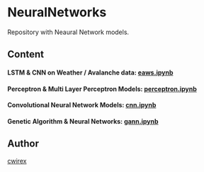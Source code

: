 # NeuralNetworks
Repository with Neaural Network models.
## Content
#### LSTM & CNN on Weather / Avalanche data: [eaws.ipynb](https://colab.research.google.com/github/cwirex/NeuralNetworks/blob/main/cnn.ipynb)

#### Perceptron & Multi Layer Perceptron Models: [perceptron.ipynb](https://colab.research.google.com/github/cwirex/NeuralNetworks/blob/main/cnn.ipynb)

#### Convolutional Neural Network Models: [cnn.ipynb](https://colab.research.google.com/github/cwirex/NeuralNetworks/blob/main/cnn.ipynb)

#### Genetic Algorithm & Neural Networks: [gann.ipynb](https://colab.research.google.com/github/cwirex/NeuralNetworks/blob/main/gann.ipynb)

## Author
[cwirex](https://github.com/cwirex)
